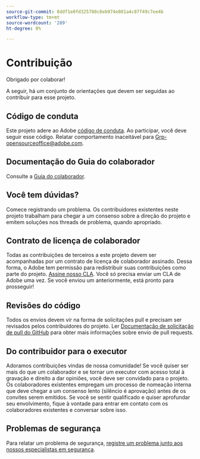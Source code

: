 ```yaml
---
source-git-commit: 8ddf1e0fd325780c8eb974e801a4c87f49c7ee4b
workflow-type: tm+mt
source-wordcount: '289'
ht-degree: 0%

---
```

# Contribuição

Obrigado por colaborar!

A seguir, há um conjunto de orientações que devem ser seguidas ao contribuir para esse projeto.

## Código de conduta

Este projeto adere ao Adobe [código de conduta](code-of-conduct.md). Ao participar, você deve seguir esse código. Relatar comportamento inaceitável para
[Grp-opensourceoffice@adobe.com](mailto:Grp-opensourceoffice@adobe.com).

## Documentação do Guia do colaborador

Consulte a [Guia do colaborador](https://experienceleague.adobe.com/docs/contributor/contributor-guide/introduction.html).

## Você tem dúvidas?

Comece registrando um problema. Os contribuidores existentes neste projeto trabalham para chegar a um consenso sobre a direção do projeto e emitem soluções nos threads de problema, quando apropriado.

## Contrato de licença de colaborador

Todas as contribuições de terceiros a este projeto devem ser acompanhadas por um contrato de licença de colaborador assinado. Dessa forma, o Adobe tem permissão para redistribuir suas contribuições como parte do projeto. [Assine nosso CLA](https://opensource.adobe.com/cla.html). Você só precisa enviar um CLA de Adobe uma vez. Se você enviou um anteriormente, está pronto para prosseguir!

## Revisões do código

Todos os envios devem vir na forma de solicitações pull e precisam ser revisados pelos contribuidores do projeto. Ler [Documentação de solicitação de pull do GitHub](https://docs.github.com/en/pull-requests/collaborating-with-pull-requests/proposing-changes-to-your-work-with-pull-requests/about-pull-requests)
para obter mais informações sobre envio de pull requests.

<!--
Lastly, please follow the [pull request template](PULL_REQUEST_TEMPLATE.md) when
submitting a pull request!
-->

## Do contribuidor para o executor

Adoramos contribuições vindas de nossa comunidade! Se você quiser ser mais do que um colaborador e se tornar um executor com acesso total à gravação e direito a dar opiniões, você deve ser convidado para o projeto. Os colaboradores existentes empregam um processo de nomeação interna que deve chegar a um consenso lento (silêncio é aprovação) antes de os convites serem emitidos. Se você se sentir qualificado e quiser aprofundar seu envolvimento, fique à vontade para entrar em contato com os colaboradores existentes e conversar sobre isso.

## Problemas de segurança

Para relatar um problema de segurança, [registre um problema junto aos nossos especialistas em segurança](https://helpx.adobe.com/security/alertus.html).
